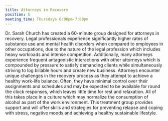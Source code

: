 ```yaml
---
title: Attorneys in Recovery
position: 5
meeting_time: Thursdays 6:00pm-7:00pm
---
```


Dr. Sarah Church has created a 60-minute group designed for attorneys in recovery.  Legal professionals experience significantly higher rates of substance use and mental health disorders when compared to employees in other occupations, due to the nature of the legal profession which includes heavy workloads and intense competition.  Additionally, many attorneys experience frequent antagonistic interactions with other attorneys which is compounded by pressure to satisfy demanding clients while simultaneously striving to log billable hours and create new business. Attorneys encounter unique challenges in the recovery process as they attempt to achieve a healthy work-life balance.  Often, they have minimal control over their assignments and schedules and may be expected to be available for round the clock responses, which leaves little time for rest and relaxation. All of this takes place in a culture which may normalize the consumption of alcohol as part of the work environment. This treatment group provides support and will offer skills and strategies for preventing relapse and coping with stress, negative moods and achieving a healthy sustainable lifestyle.
